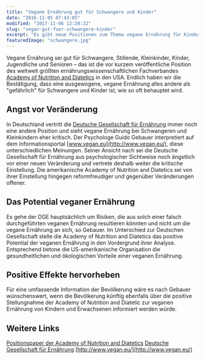 ```yaml
---
title: "Vegane Ernährung gut für Schwangere und Kinder"
date: "2016-12-05 07:43:05"
modified: "2017-11-06 12:20:32"
slug: "vegan-gut-fuer-schwangere-kinder"
excerpt: "Es gibt neue Positionen zum Thema vegane Ernährung für Kinder und Schwangere. Mittlerweile hat sich größte ernährungswissenschaftliche Fachverband der Welt dazu geäußert – und zwar pro vegan! "
featuredImage: "schwangere.jpg"
---
```


Vegane Ernährung sei gut für Schwangere, Stillende, Kleinkinder, Kinder, Jugendliche und Senioren – das ist die vor kurzem veröffentliche Position des weltweit größten ernährungswissenschaftlichen Fachverbandes [Academy of Nutrition and Diatetics](http://www.eatright.org/) in den USA. Endlich haben wir die Bestätigung, dass eine ausgewogene, vegane Ernährung alles andere als "gefährlich" für Schwangere und Kinder ist, wie so oft behauptet wird.

## Angst vor Veränderung

In Deutschland vertritt die [Deutsche Gesellschaft für Ernährung](https://www.dge.de/) immer noch eine andere Position und sieht vegane Ernährung bei Schwangeren und Kleinkindern eher kritisch. Der Psychologe Guido Gebauer interpretiert auf dem Informationsportal [www.vegan.eu](http://www.vegan.eu/), diese unterschiedlichen Meinungen. Seiner Ansicht nach sei die Deutsche Gesellschaft für Ernährung aus psychologischer Sichtweise noch ängstlich vor einer neuen Veränderung und vertrete deshalb weiter die kritische Einstellung. Die amerikanische Academy of Nutrition and Diatetics sei von ihrer Einstellung hingegen reformfreudiger und gegenüber Veränderungen offener.

## Das Potential veganer Ernährung

Es gehe der DGE hauptsächlich um Risiken, die aus solch einer falsch durchgeführten veganen Ernährung resultieren könnten und nicht um die vegane Ernährung an sich, so Gebauer. Im Unterschied zur Deutschen Gesellschaft stelle die Academy of Nutrition and Diatetics das positive Potential der veganen Ernährung in den Vordergrund ihrer Analyse. Entsprechend betone die US-amerikanische Organisation die gesundheitlichen und ökologischen Vorteile einer veganen Ernährung.

## Positive Effekte hervorheben

Für eine umfassende Information der Bevölkerung wäre es nach Gebauer wünschenswert, wenn die Bevölkerung künftig ebenfalls über die positive Stellungnahme der Academy of Nutrition and Diatetic zur veganen Ernährung von Kindern und Erwachsenen informiert werden würde.

## Weitere Links

[Positionspaper der Academy of Nutrition and Diatetics](http://www.andjrnl.org/article/S2212-2672\(16\)31192-3/fulltext) [Deutsche Gesellschaft für Ernährung](https://www.dge.de/) [http://www.vegan.eu/](http://www.vegan.eu/)